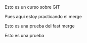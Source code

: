 Esto es un curso sobre GIT

Pues aqui estoy practicando el merge

Esto es una prueba del fast merge

Esto es una prueba
